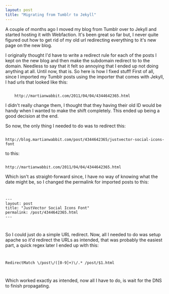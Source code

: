 ```yaml
---
layout: post
title: "Migrating from Tumblr to Jekyll"
---
```


A couple of months ago I moved my blog from Tumblr over to Jekyll and started hosting it with Webfaction. 
It's been great so far but, I never quite figured out how to get rid of my old url redirecting everything to it's new 
page on the new blog. 

I originally thought I'd have to write a redirect rule for each of the posts I kept on the new blog and then make the 
subdomain redirect to to the domain. Needless to say that it felt so annoying that I ended up not doing anything at all.
Until now, that is. So here is how I fixed stuff! First of all, since I imported my Tumblr posts using the importer that 
comes with Jekyll, I had urls that looked like this: 

<code>
	http://martianwabbit.com/2011/04/04/4344642365.html
</code>

I didn't really change them, I thought that they having their old ID would be handy when I wanted to make the shift 
completely. This ended up being a good decision at the end.

So now, the only thing I needed to do was to redirect this:

<code>
http://blog.martianwabbit.com/post/4344642365/justvector-social-icons-font
</code>

to this:

<code>
http://martianwabbit.com/2011/04/04/4344642365.html
</code>

Which isn't as straight-forward since, I have no way of knowing what the date might be, so I changed the permalink 
for imported posts to this:

<code>
<pre>
---
layout: post
title: "JustVector Social Icons Font"
permalink: /post/4344642365.html
---
</pre>
</code>

So I could just do a simple URL redirect. Now, all I needed to do was setup apache so it'd redirect the URLs as intended,
that was probably the easiest part, a quick regex later I ended up with this:

<code>
<pre>
RedirectMatch \/post\/([0-9]+)\/.* /post/$1.html
</pre>
</code>

Which worked exactly as intended, now all I have to do, is wait for the DNS to finish propagating.